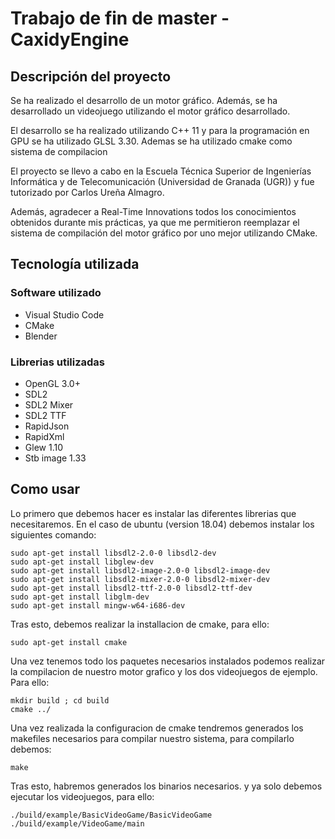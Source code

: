 # Trabajo de fin de master - CaxidyEngine

## Descripción del proyecto
Se ha realizado el desarrollo de un motor gráfico. Además, se ha desarrollado un videojuego utilizando el motor gráfico desarrollado.

El desarrollo se ha realizado utilizando C++ 11 y para la programación en GPU se ha utilizado GLSL 3.30. Ademas se ha utilizado cmake como sistema de compilacion

El proyecto se llevo a cabo en la Escuela Técnica Superior de Ingenierías Informática y de Telecomunicación (Universidad de Granada (UGR)) y fue tutorizado por Carlos Ureña Almagro. 

Además, agradecer a  Real-Time Innovations todos los conocimientos obtenidos durante mis prácticas, ya que me permitieron reemplazar el sistema de compilación del motor  gráfico por uno mejor utilizando CMake.

## Tecnología utilizada
### Software utilizado
* Visual Studio Code
* CMake
* Blender

### Librerias utilizadas
* OpenGL 3.0+
* SDL2
* SDL2 Mixer
* SDL2 TTF
* RapidJson
* RapidXml
* Glew 1.10
* Stb image 1.33


## Como usar
Lo primero que debemos hacer es instalar las diferentes librerias que necesitaremos. En el caso de
ubuntu (version 18.04) debemos instalar los siguientes comando:
```
sudo apt-get install libsdl2-2.0-0 libsdl2-dev 
sudo apt-get install libglew-dev
sudo apt-get install libsdl2-image-2.0-0 libsdl2-image-dev
sudo apt-get install libsdl2-mixer-2.0-0 libsdl2-mixer-dev
sudo apt-get install libsdl2-ttf-2.0-0 libsdl2-ttf-dev
sudo apt-get install libglm-dev
sudo apt-get install mingw-w64-i686-dev
```

Tras esto, debemos realizar la installacion de cmake, para ello:
```
sudo apt-get install cmake
```

Una vez tenemos todo los paquetes necesarios instalados podemos realizar 
la compilacion de nuestro motor grafico y los dos videojuegos de ejemplo.
Para ello:

```
mkdir build ; cd build
cmake ../
```

Una vez realizada la configuracion de cmake tendremos generados los makefiles necesarios para compilar nuestro sistema, para compilarlo debemos:
```
make 
```

Tras esto, habremos generados los binarios necesarios. y ya solo debemos
ejecutar los videojuegos, para ello:
```
./build/example/BasicVideoGame/BasicVideoGame
./build/example/VideoGame/main
```
